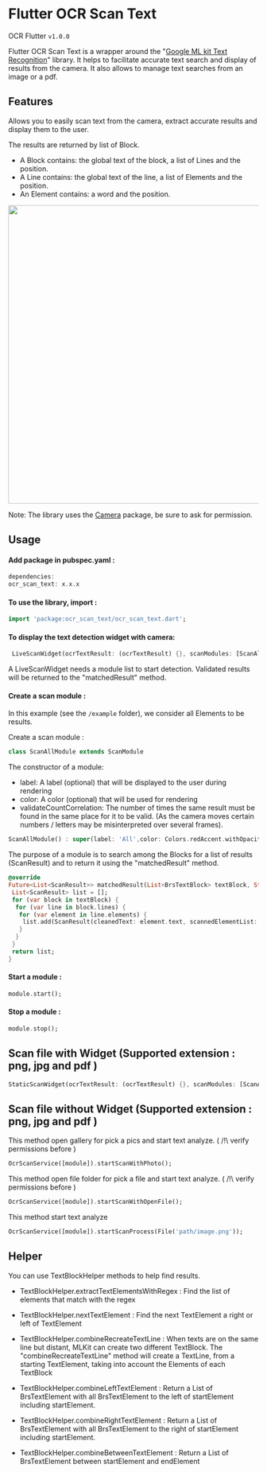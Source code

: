 # Flutter OCR Scan Text
OCR Flutter
`v1.0.0`

Flutter OCR Scan Text is a wrapper around the "[Google ML kit Text Recognition](https://pub.dev/packages/google_mlkit_text_recognition)" library.
It helps to facilitate accurate text search and display of results from the camera. It also allows to manage text searches from an image or a pdf.

## Features

Allows you to easily scan text from the camera, extract accurate results and display them to the user.

The results are returned by list of Block.
- A Block contains: the global text of the block, a list of Lines and the position.
- A Line contains: the global text of the line, a list of Elements and the position.
- An Element contains: a word and the position.

<p float="left">
  <img src="https://developers.google.com/static/ml-kit/vision/text-recognition/images/text-structure.png" width="600" />
</p>

Note: The library uses the [Camera](https://pub.dev/packages/camera) package, be sure to ask for permission.

## Usage

#### Add package in pubspec.yaml :

```dart
dependencies:
ocr_scan_text: x.x.x
```

#### To use the library, import :

```dart
import 'package:ocr_scan_text/ocr_scan_text.dart';
```

#### To display the text detection widget with camera:

```dart
 LiveScanWidget(ocrTextResult: (ocrTextResult) {}, scanModules: [ScanAllModule()],)
```

A LiveScanWidget needs a module list to start detection.
Validated results will be returned to the "matchedResult" method.

#### Create a scan module :

In this example (see the `/example` folder), we consider all Elements to be results.

Create a scan module :
```dart
class ScanAllModule extends ScanModule
```

The constructor of a module:
- label: A label (optional) that will be displayed to the user during rendering
- color: A color (optional) that will be used for rendering
- validateCountCorrelation: The number of times the same result must be found in the same place for it to be valid. (As the camera moves certain numbers / letters may be misinterpreted over several frames).
```dart
ScanAllModule() : super(label: 'All',color: Colors.redAccent.withOpacity(0.3), validateCountCorrelation: 1);
```

The purpose of a module is to search among the Blocks for a list of results (ScanResult) and to return it using the "matchedResult" method.
```dart
@override
Future<List<ScanResult>> matchedResult(List<BrsTextBlock> textBlock, String text) async {
 List<ScanResult> list = [];
 for (var block in textBlock) {
  for (var line in block.lines) {
   for (var element in line.elements) {
    list.add(ScanResult(cleanedText: element.text, scannedElementList: [element]));
   }
  }
 }
 return list;
}
```

#### Start a module :

```dart
module.start();
```

#### Stop a module :

```dart
module.stop();
```

## Scan file with Widget (Supported extension : png, jpg and pdf )

```dart
StaticScanWidget(ocrTextResult: (ocrTextResult) {}, scanModules: [ScanAllModule()], file: File("path/image.png"));
```

## Scan file without Widget (Supported extension : png, jpg and pdf )

This method open gallery for pick a pics and start text analyze. ( /!\ verify permissions before )
```dart
OcrScanService([module]).startScanWithPhoto();
```

This method open file folder for pick a file and start text analyze. ( /!\ verify permissions before )
```dart
OcrScanService([module]).startScanWithOpenFile();
```

This method start text analyze
```dart
OcrScanService([module]).startScanProcess(File('path/image.png'));
```


## Helper

You can use TextBlockHelper methods to help find results.

* TextBlockHelper.extractTextElementsWithRegex :
  Find the list of elements that match with the regex

* TextBlockHelper.nextTextElement :
  Find the next TextElement a right or left of TextElement

* TextBlockHelper.combineRecreateTextLine :
  When texts are on the same line but distant, MLKit can create two different TextBlock. The "combineRecreateTextLine" method will create a TextLine, from a starting TextElement, taking into account the Elements of each TextBlock

* TextBlockHelper.combineLeftTextElement :
  Return a List of BrsTextElement with all BrsTextElement to the left of startElement including startElement.

* TextBlockHelper.combineRightTextElement :
  Return a List of BrsTextElement with all BrsTextElement to the right of startElement including startElement.

* TextBlockHelper.combineBetweenTextElement :
  Return a List of BrsTextElement between startElement and endElement
